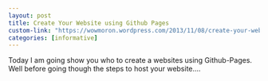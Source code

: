 ```yaml
---
layout: post
title: Create Your Website using Github Pages
custom-link: "https://wowmoron.wordpress.com/2013/11/08/create-your-website-using-github-pages/"
categories: [informative]
---
```

Today I am going show you who to create a websites using Github-Pages. Well before going though the steps to host your website....